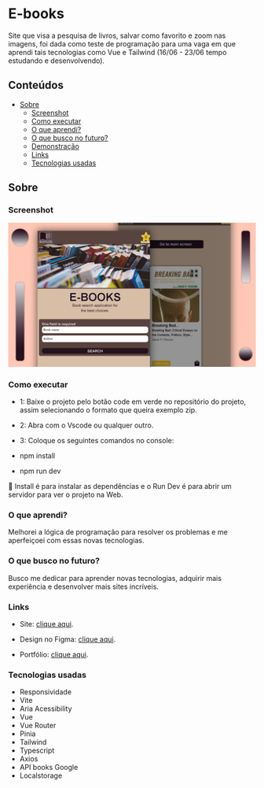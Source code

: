 # E-books

 Site que visa a pesquisa de livros, salvar como favorito e zoom nas imagens, foi dada como teste de programação para uma vaga em que aprendi tais tecnologias como Vue e Tailwind (16/06 - 23/06 tempo estudando e desenvolvendo).

## Conteúdos

- [Sobre](#Sobre)
  - [Screenshot](#screenshot)
  - [Como executar](#Como-executar)
  - [O que aprendi?](#O-que-aprendi?)
  - [O que busco no futuro?](#O-que-busco-no-futuro?)
  - [Demonstração](#demonstração)
  - [Links](#links)
  - [Tecnologias usadas](#Tecnologias-usadas)

## Sobre

### Screenshot

![](./src/assets/images/screenshot.jpg)

### Como executar 

- 1: Baixe o projeto pelo botão code em verde no repositório do projeto, assim selecionando o formato que queira exemplo zip.
- 2: Abra com o Vscode ou qualquer outro.
- 3: Coloque os seguintes comandos no console:

- npm install
- npm run dev

🚨 Install é para instalar as dependências e o Run Dev é para abrir um servidor para ver o projeto na Web.

### O que aprendi?

  Melhorei a lógica de programação para resolver os problemas e me aperfeiçoei com essas novas tecnologias.

### O que busco no futuro?

  Busco me dedicar para aprender novas tecnologias, adquirir mais experiência e desenvolver mais sites incríveis.

### Links

- Site: [clique aqui](https://e-books-web.vercel.app).

- Design no Figma: [clique aqui](https://www.figma.com/file/GrGuOJvXLsZbMAGJY7DkIS/e-books?type=design&node-id=17%3A57&t=DfOwYh2vKz9SXIGF-1).

- Portfólio: [clique aqui](https://henriqueamascarin.vercel.app).

### Tecnologias usadas

- Responsividade
- Vite
- Aria Acessibility
- Vue
- Vue Router
- Pinia
- Tailwind
- Typescript
- Axios
- API books Google
- Localstorage
